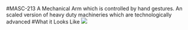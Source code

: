 #MASC-213
A Mechanical Arm which is controlled by hand gestures. An scaled version of heavy duty machineries which are technologically advanced 
#What it Looks Like
![](https://github.com/MASC-213/giphy.gif)
